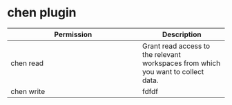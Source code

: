 # chen plugin

<table><thead><tr><th width="289">Permission</th><th>Description</th></tr></thead><tbody><tr><td>chen read</td><td>Grant read access to the relevant workspaces from which you want to collect data.</td></tr><tr><td>chen write</td><td>fdfdf</td></tr></tbody></table>
